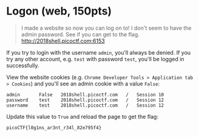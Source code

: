 # Logon (web, 150pts)

> I made a website so now you can log on to! I don't seem to have the admin password. See if you can get to the flag.
> http://2018shell.picoctf.com:6153

If you try to login with the username `admin`, you'll always be denied.  If you try any other account,
e.g. `test` with password `test`, you'll be logged in successfully.

View the website cookies (e.g. `Chrome Developer Tools > Application tab > Cookies`) and you'll see an admin cookie
with a value `False`:
```
admin       False	2018shell.picoctf.com	/	Session	10				
password    test	2018shell.picoctf.com	/	Session	12				
username    test	2018shell.picoctf.com	/	Session	12				
```

Update this value to `True` and reload the page to get the flag:

```
picoCTF{l0g1ns_ar3nt_r34l_82e795f4}
```
